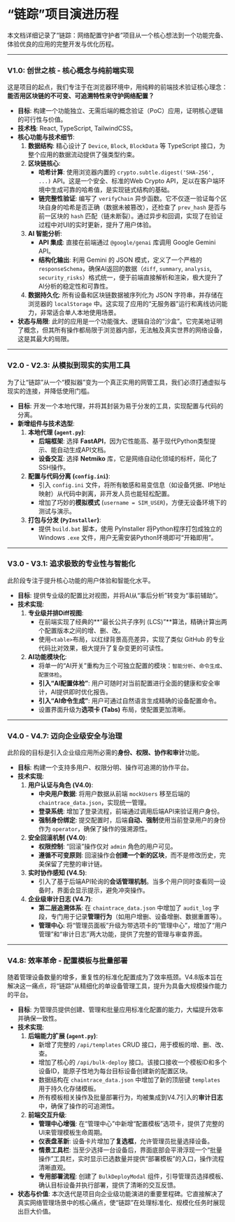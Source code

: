 # “链踪”项目演进历程

本文档详细记录了“链踪：网络配置守护者”项目从一个核心想法到一个功能完备、体验优良的应用的完整开发与优化历程。

---

### **V1.0: 创世之核 - 核心概念与纯前端实现**

这是项目的起点，我们专注于在浏览器环境中，用纯粹的前端技术验证核心理念：**能否用区块链的不可变、可追溯特性来守护网络配置？**

-   **目标**: 构建一个功能独立、无需后端的概念验证（PoC）应用，证明核心逻辑的可行性与价值。
-   **技术栈**: React, TypeScript, TailwindCSS。
-   **核心功能与技术细节**:
    1.  **数据结构**: 精心设计了 `Device`, `Block`, `BlockData` 等 TypeScript 接口，为整个应用的数据流动提供了强类型约束。
    2.  **区块链核心**:
        -   **哈希计算**: 使用浏览器内置的 `crypto.subtle.digest('SHA-256', ...)` API。这是一个安全、标准的Web Crypto API，足以在客户端环境中生成可靠的哈希值，是实现链式结构的基础。
        -   **链完整性验证**: 编写了 `verifyChain` 异步函数。它不仅逐一验证每个区块自身的哈希是否正确（数据未被篡改），还检查了 `prev_hash` 是否与前一区块的 `hash` 匹配（链未断裂）。通过异步和回调，实现了在验证过程中对UI的实时更新，提升了用户体验。
    3.  **AI 智能分析**:
        -   **API 集成**: 直接在前端通过 `@google/genai` 库调用 Google Gemini API。
        -   **结构化输出**: 利用 Gemini 的 JSON 模式，定义了一个严格的 `responseSchema`，确保AI返回的数据（`diff`, `summary`, `analysis`, `security_risks`）格式统一，便于前端直接解析和渲染，极大提升了AI分析的稳定性和可靠性。
    4.  **数据持久化**: 所有设备和区块链数据被序列化为 JSON 字符串，并存储在浏览器的 `localStorage` 中。这实现了应用的“无服务器”运行和离线访问能力，非常适合单人本地使用场景。
-   **状态与局限**: 此时的应用是一个功能强大、逻辑自洽的“沙盒”。它完美地证明了概念，但其所有操作都局限于浏览器内部，无法触及真实世界的网络设备，这是其最大的局限。

---

### **V2.0 - V2.3: 从模拟到现实的实用工具**

为了让“链踪”从一个“模拟器”变为一个真正实用的网管工具，我们必须打通虚拟与现实的连接，并降低使用门槛。

-   **目标**: 开发一个本地代理，并将其封装为易于分发的工具，实现配置与代码的分离。
-   **新增组件与技术选型**:
    1.  **本地代理 (`agent.py`)**:
        -   **后端框架**: 选择 **FastAPI**，因为它性能高、基于现代Python类型提示、能自动生成API文档。
        -   **设备交互**: 选择 **Netmiko** 库，它是网络自动化领域的标杆，简化了SSH操作。
    2.  **配置与代码分离 (`config.ini`)**:
        -   引入 `config.ini` 文件，将所有敏感和易变信息（如设备凭据、IP地址映射）从代码中剥离，非开发人员也能轻松配置。
        -   增加了巧妙的**模拟模式** (`username = SIM_USER`)，方便无设备环境下的测试与演示。
    3.  **打包与分发 (`PyInstaller`)**:
        -   提供 `build.bat` 脚本，使用 PyInstaller 将Python程序打包成独立的 Windows `.exe` 文件，用户无需安装Python环境即可“开箱即用”。

---

### **V3.0 - V3.1: 追求极致的专业性与智能化**

此阶段专注于提升核心功能的用户体验和智能化水平。

-   **目标**: 提供专业级的配置比对视图，并将AI从“事后分析”转变为“事前辅助”。
-   **技术实现**:
    1.  **专业级并排Diff视图**:
        -   在前端实现了经典的**“最长公共子序列 (LCS)”**算法，精确计算出两个配置版本之间的增、删、改。
        -   使用`<table>`布局，以红绿背景高亮差异，实现了类似 GitHub 的专业代码比对效果，极大提升了复杂变更的可读性。
    2.  **AI功能模块化**:
        -   将单一的“AI开关”重构为三个可独立配置的模块：`智能分析`、`命令生成`、`配置体检`。
        -   **引入“AI配置体检”**: 用户可随时对当前配置进行全面的健康和安全审计，AI提供即时优化报告。
        -   **引入“AI命令生成”**: 用户可通过自然语言生成精确的设备配置命令。
        -   设置界面升级为**选项卡 (Tabs)** 布局，使配置更加清晰。

---

### **V4.0 - V4.7: 迈向企业级安全与治理**

此阶段的目标是引入企业级应用所必需的**身份、权限、协作和审计**功能。

-   **目标**: 构建一个支持多用户、权限分明、操作可追溯的协作平台。
-   **技术实现**:
    1.  **用户认证与角色 (V4.0)**:
        -   **中央用户数据**: 将用户数据从前端 `mockUsers` 移至后端的 `chaintrace_data.json`，实现统一管理。
        -   **登录系统**: 增加了登录流程，前端通过调用后端API来验证用户身份。
        -   **强制身份绑定**: 提交配置时，后端**自动、强制**使用当前登录用户的身份作为 `operator`，确保了操作的强溯源性。
    2.  **安全回滚机制 (V4.0)**:
        -   **权限控制**: “回滚”操作仅对 `admin` 角色的用户可见。
        -   **遵循不可变原则**: 回滚操作会**创建一个新的区块**，而不是修改历史，完美保留了完整的审计链。
    3.  **实时协作感知 (V4.5)**:
        -   引入了基于后端API轮询的**会话管理机制**。当多个用户同时查看同一设备时，界面会显示提示，避免冲突操作。
    4.  **企业级审计日志 (V4.7)**:
        -   **第二层追溯体系**: 在 `chaintrace_data.json` 中增加了 `audit_log` 字段，专门用于记录**管理行为**（如用户增删、设备增删、数据重置等）。
        -   **管理中心**: 将“管理员面板”升级为带选项卡的“管理中心”，增加了“用户管理”和“审计日志”两大功能，提供了完整的管理与审查界面。

---

### **V4.8: 效率革命 - 配置模板与批量部署**

随着管理设备数量的增多，重复性的标准化配置成为了效率瓶颈。V4.8版本旨在解决这一痛点，将“链踪”从精细化的单设备管理工具，提升为具备大规模操作能力的平台。

-   **目标**: 为管理员提供创建、管理和批量应用标准化配置的能力，大幅提升效率并确保一致性。
-   **技术实现**:
    1.  **后端能力扩展 (`agent.py`)**:
        -   新增了完整的 `/api/templates` CRUD 接口，用于模板的增、删、改、查。
        -   增加了核心的 `/api/bulk-deploy` 接口。该接口接收一个模板ID和多个设备ID，能原子性地为每台目标设备创建新的配置区块。
        -   数据结构在 `chaintrace_data.json` 中增加了新的顶层键 `templates` 用于持久化存储模板。
        -   所有模板相关操作及批量部署行为，均被集成到V4.7引入的**审计日志**中，确保了操作的可追溯性。
    2.  **前端交互升级**:
        -   **管理中心增强**: 在“管理中心”中新增“配置模板”选项卡，提供了完整的UI来管理模板生命周期。
        -   **仪表盘革新**: 设备卡片增加了**复选框**，允许管理员批量选择设备。
        -   **情景工具栏**: 当至少选择一台设备后，界面底部会平滑浮现一个“批量操作”工具栏，实时显示已选数量并提供“部署模板”的入口，操作流程清晰直观。
        -   **专用部署流程**: 创建了 `BulkDeployModal` 组件，引导管理员选择模板、确认目标设备并执行部署，提供了清晰的交互反馈。
-   **状态与价值**: 本次迭代是项目向企业级功能演进的重要里程碑。它直接解决了真实网络管理场景中的核心痛点，使“链踪”在处理标准化、规模化任务时展现出巨大价值。